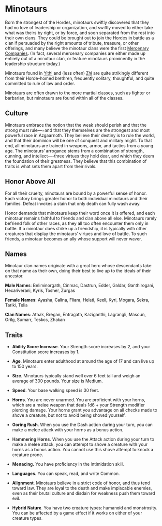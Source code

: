 # Minotaurs
Born the strongest of the Hordes, minotaurs swiftly discovered that they had no love of leadership or organization, and swiftly moved to either take what was theirs by right, or by force, and soon separated from the rest into their own clans. They could be brought out to join the Hordes in battle as a clan if persuaded by the right amounts of tribute, treasure, or other offerings, and many believe the minotaur clans were the first [Mercenary Companies](../Organizations/MercCompanies/MercCompanies.md). (In fact, several mercenary companies are either made up entirely out of a minotaur clan, or feature minotaurs prominently in the leadership structure today.)

Minotaurs found in [Yithi](../Nations/Yithi.md) and (less often) [Zhi](../Nations/Zhi.md) are quite strikingly different from their Horde-homed brethren, frequently solitary, thoughtful, and quite committed to rule of law and order.

Minotaurs are often drawn to the more martial classes, such as fighter or barbarian, but minotaurs are found within all of the classes.

## Culture
Minotaurs embrace the notion that the weak should perish and that the strong must rule—=and that they themselves are the strongest and most powerful race in Azgaarnoth. They believe their destiny is to rule the world, and that their dominion will be one of conquest and military might. To that end, all minotaurs are trained in weapons, armor, and tactics from a young age. The minotaurs’ arrogance stems from a combination of strength, cunning, and intellect—-three virtues they hold dear, and which they deem the foundation of their greatness. They believe that this combination of traits is what sets them apart from their rivals.

## Honor Above All
For all their cruelty, minotaurs are bound by a powerful sense of honor. Each victory brings greater honor to both individual minotaurs and their families. Defeat invokes a stain that only death can fully wash away.

Honor demands that minotaurs keep their word once it is offered, and each minotaur remains faithful to friends and clan above all else. Minotaurs rarely befriend folk of other races, as they all too often encounter them only in battle. If a minotaur does strike up a friendship, it is typically with other creatures that display the minotaurs’ virtues and love of battle. To such friends, a minotaur becomes an ally whose support will never waver.

## Names
Minotaur clan names originate with a great hero whose descendants take on that name as their own, doing their best to live up to the ideals of their ancestor.

**Male Names**: Beliminorgath, Cinmac, Dastrun, Edder, Galdar, Ganthirogani, Hecariverani, Kyris, Tosher, Zurgas

**Female Names**: Ayasha, Calina, Fliara, Helati, Keeli, Kyri, Mogara, Sekra, Tariki, Telia

**Clan Names**: Athak, Bregan, Entragath, Kaziganthi, Lagrangli, Mascun, Orilg, Sumarr, Teskos, Zhakan

## Traits
* **Ability Score Increase**. Your Strength score increases by 2, and your Constitution score increases by 1.

* **Age**. Minotaurs enter adulthood at around the age of 17 and can live up to 150 years.

* **Size**. Minotaurs typically stand well over 6 feet tall and weigh an average of 300 pounds. Your size is Medium.

* **Speed**. Your base walking speed is 30 feet.

* **Horns**. You are never unarmed. You are proficient with your horns, which are a melee weapon that deals 1d6 + your Strength modifier piercing damage. Your horns grant you advantage on all checks made to shove a creature, but not to avoid being shoved yourself.

* **Goring Rush**. When you use the Dash action during your turn, you can make a melee attack with your horns as a bonus action.

* **Hammering Horns**. When you use the Attack action during your turn to make a melee attack, you can attempt to shove a creature with your horns as a bonus action. You cannot use this shove attempt to knock a creature prone.

* **Menacing.** You	have proficiency in the Intimidation skill. 

* **Languages**. You can speak, read, and write Common.

* **Alignment**. Minotaurs believe in a strict code of honor, and thus tend toward law. They are loyal to the death and make implacable enemies, even as their brutal culture and disdain for weakness push them toward evil.

* **Hybrid Nature**. You have two creature types: humanoid and monstrosity. You can be affected by a game effect if it works on either of your creature types.
